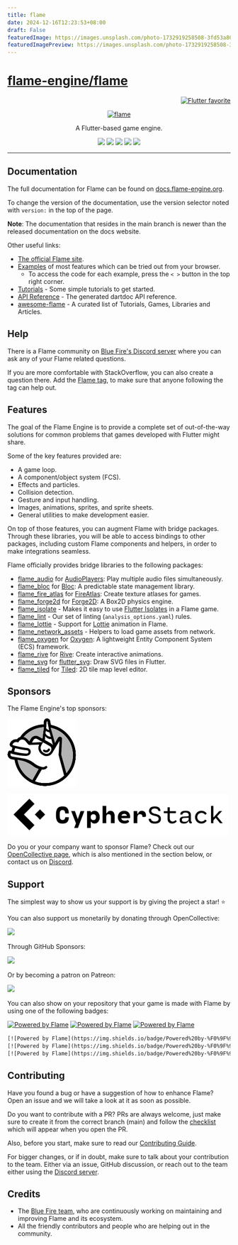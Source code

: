 ```yaml
---
title: flame
date: 2024-12-16T12:23:53+08:00
draft: False
featuredImage: https://images.unsplash.com/photo-1732919258508-3fd53a8007b6?ixid=M3w0NjAwMjJ8MHwxfHJhbmRvbXx8fHx8fHx8fDE3MzQzMjI4NzF8&ixlib=rb-4.0.3
featuredImagePreview: https://images.unsplash.com/photo-1732919258508-3fd53a8007b6?ixid=M3w0NjAwMjJ8MHwxfHJhbmRvbXx8fHx8fHx8fDE3MzQzMjI4NzF8&ixlib=rb-4.0.3
---
```


# [flame-engine/flame](https://github.com/flame-engine/flame)

<!-- markdownlint-disable MD013 -->
<p align="right">
  <a href="https://docs.flutter.dev/packages-and-plugins/favorites">
    <img alt="Flutter favorite" width="100px" src="https://github.com/flame-engine/flame/assets/744771/aa5d5acd-e82b-48bc-ad81-2ab146d72ecb">
  </a>
</p>

<!-- markdownlint-disable MD013 -->
<p align="center">
  <a href="https://flame-engine.org">
    <img alt="flame" width="200px" src="https://user-images.githubusercontent.com/6718144/101553774-3bc7b000-39ad-11eb-8a6a-de2daa31bd64.png">
  </a>
</p>

<p align="center">
A Flutter-based game engine.
</p>

<p align="center">
  <a title="Pub" href="https://pub.dev/packages/flame"><img src="https://img.shields.io/pub/v/flame.svg?style=popout"/></a>
  <a title="Test" href="https://github.com/flame-engine/flame/actions?query=workflow%3Acicd+branch%3Amain"><img src="https://github.com/flame-engine/flame/workflows/cicd/badge.svg?branch=main&event=push"/></a>
  <a title="Discord" href="https://discord.gg/pxrBmy4"><img src="https://img.shields.io/discord/509714518008528896.svg"/></a>
  <a title="Melos" href="https://github.com/invertase/melos"><img src="https://img.shields.io/badge/maintained%20with-melos-f700ff.svg"/></a>
  <a title="AI Assist" href="https://app.commanddash.io/agent/flame_engine"><img src="https://img.shields.io/badge/AI-Code%20Assist-EB9FDA.svg"></a>
</p>

---
<!-- markdownlint-enable MD013 -->

<!-- markdownlint-disable-next-line MD002 -->
## Documentation

The full documentation for Flame can be found on
[docs.flame-engine.org](https://docs.flame-engine.org/).

To change the version of the documentation, use the version selector noted with `version:` in the
top of the page.

**Note**: The documentation that resides in the main branch is newer than the released documentation
on the docs website.

Other useful links:

- [The official Flame site](https://flame-engine.org/).
- [Examples](https://examples.flame-engine.org/) of most features which can be tried out from your
  browser.
  - To access the code for each example, press the `< >` button in the top right corner.
- [Tutorials](https://docs.flame-engine.org/main/tutorials/tutorials.html) - Some simple tutorials
  to get started.
- [API Reference](https://pub.dev/documentation/flame/latest/) - The generated dartdoc API
  reference.
- [awesome-flame](https://github.com/flame-engine/awesome-flame) - A curated list of Tutorials,
  Games, Libraries and Articles.


## Help

There is a Flame community on [Blue Fire's Discord server](https://discord.gg/5unKpdQD78) where you
can ask any of your Flame related questions.

If you are more comfortable with StackOverflow, you can also create a question there. Add the
[Flame tag](https://stackoverflow.com/questions/tagged/flame), to make sure that anyone following
the tag can help out.


## Features

The goal of the Flame Engine is to provide a complete set of out-of-the-way solutions for common
problems that games developed with Flutter might share.

Some of the key features provided are:

- A game loop.
- A component/object system (FCS).
- Effects and particles.
- Collision detection.
- Gesture and input handling.
- Images, animations, sprites, and sprite sheets.
- General utilities to make development easier.

On top of those features, you can augment Flame with bridge packages. Through these libraries,
you will be able to access bindings to other packages, including custom Flame components and
helpers, in order to make integrations seamless.

Flame officially provides bridge libraries to the following packages:

- [flame_audio][flame_audio] for [AudioPlayers][audioplayers]: Play multiple audio files
simultaneously.
- [flame_bloc][flame_bloc] for [Bloc][bloc]: A predictable state management library.
- [flame_fire_atlas][flame_fire_atlas] for [FireAtlas][fireatlas]: Create texture atlases for games.
- [flame_forge2d][flame_forge2d] for [Forge2D][forge2d]: A Box2D physics engine.
- [flame_isolate][flame_isolate] - Makes it easy to use [Flutter Isolates][flutter_isolates] in
a Flame game.
- [flame_lint][flame_lint] - Our set of linting (`analysis_options.yaml`) rules.
- [flame_lottie][flame_lottie] - Support for [Lottie][lottie] animation in Flame.
- [flame_network_assets][flame_network_assets] - Helpers to load game assets from
network.
- [flame_oxygen][flame_oxygen] for [Oxygen][oxygen]: A lightweight Entity Component System (ECS)
framework.
- [flame_rive][flame_rive] for [Rive][rive]: Create interactive animations.
- [flame_svg][flame_svg] for [flutter_svg][flutter_svg]: Draw SVG files in Flutter.
- [flame_tiled][flame_tiled] for [Tiled][tiled]: 2D tile map level editor.


## Sponsors

The Flame Engine's top sponsors:

[![Very Good Ventures](https://raw.githubusercontent.com/flame-engine/flame/main/media/unicorn_two_toned.png)](https://verygood.ventures/)

[![Cypher Stack](https://raw.githubusercontent.com/flame-engine/flame/main/media/logo_cypherstack.png)](https://cypherstack.com/)

Do you or your company want to sponsor Flame?
Check out our [OpenCollective page](https://opencollective.com/blue-fire), which is also mentioned
in the section below, or contact us on [Discord](https://discord.gg/pxrBmy4).


## Support

The simplest way to show us your support is by giving the project a star! :star:

You can also support us monetarily by donating through OpenCollective:

<a href="https://opencollective.com/blue-fire/donate" target="_blank">
  <img src="https://opencollective.com/blue-fire/donate/button@2x.png?color=blue" width=200 />
</a>

Through GitHub Sponsors:

<a href="https://github.com/sponsors/bluefireteam" target="_blank">
  <img
    src="https://img.shields.io/badge/Github%20Sponsor-blue?style=for-the-badge&logo=github&logoColor=white"
    width=200
  />
</a>

Or by becoming a patron on Patreon:

<a href="https://www.patreon.com/bluefireoss" target="_blank">
  <img src="https://c5.patreon.com/external/logo/become_a_patron_button.png" width=200 />
</a>

You can also show on your repository that your game is made with Flame by using one of the following
badges:

[![Powered by Flame](https://img.shields.io/badge/Powered%20by-%F0%9F%94%A5-272727.svg)](https://flame-engine.org)
[![Powered by Flame](https://img.shields.io/badge/Powered%20by-%F0%9F%94%A5-272727.svg?style=flat-square)](https://flame-engine.org)
[![Powered by Flame](https://img.shields.io/badge/Powered%20by-%F0%9F%94%A5-272727.svg?style=for-the-badge)](https://flame-engine.org)

```txt
[![Powered by Flame](https://img.shields.io/badge/Powered%20by-%F0%9F%94%A5-orange.svg)](https://flame-engine.org)
[![Powered by Flame](https://img.shields.io/badge/Powered%20by-%F0%9F%94%A5-orange.svg?style=flat-square)](https://flame-engine.org)
[![Powered by Flame](https://img.shields.io/badge/Powered%20by-%F0%9F%94%A5-orange.svg?style=for-the-badge)](https://flame-engine.org)
```


## Contributing

Have you found a bug or have a suggestion of how to enhance Flame? Open an issue and we will take a
look at it as soon as possible.

Do you want to contribute with a PR? PRs are always welcome, just make sure to create it from the
correct branch (main) and follow the [checklist](.github/pull_request_template.md) which will
appear when you open the PR.

Also, before you start, make sure to read our [Contributing Guide](CONTRIBUTING.md).

For bigger changes, or if in doubt, make sure to talk about your contribution to the team. Either
via an issue, GitHub discussion, or reach out to the team either using the
[Discord server](https://discord.gg/pxrBmy4).


## Credits

- The [Blue Fire team](https://github.com/orgs/bluefireteam/people), who are continuously
  working on maintaining and improving Flame and its ecosystem.
- All the friendly contributors and people who are helping out in the community.

[flame_audio]: https://github.com/flame-engine/flame/tree/main/packages/flame_audio
[audioplayers]: https://github.com/bluefireteam/audioplayers
[flame_bloc]: https://github.com/flame-engine/flame/tree/main/packages/flame_bloc
[bloc]: https://github.com/felangel/bloc
[flame_fire_atlas]: https://github.com/flame-engine/flame/tree/main/packages/flame_fire_atlas
[fireatlas]: https://github.com/flame-engine/fire-atlas
[flame_forge2d]: https://github.com/flame-engine/flame/tree/main/packages/flame_forge2d
[forge2d]: https://github.com/flame-engine/forge2d
[flame_isolate]: https://github.com/flame-engine/flame/tree/main/packages/flame_isolate
[flutter_isolates]: https://api.flutter.dev/flutter/dart-isolate/Isolate-class.html
[flame_lint]: https://github.com/flame-engine/flame/tree/main/packages/flame_lint
[flame_lottie]: https://github.com/flame-engine/flame/tree/main/packages/flame_lottie
[lottie]: https://airbnb.design/lottie/
[flame_network_assets]: https://github.com/flame-engine/flame/tree/main/packages/flame_network_assets
[flame_oxygen]: https://github.com/flame-engine/flame/tree/main/packages/flame_oxygen
[oxygen]: https://github.com/flame-engine/oxygen
[flame_rive]: https://github.com/flame-engine/flame/tree/main/packages/flame_rive
[rive]: https://rive.app/
[flame_svg]: https://github.com/flame-engine/flame/tree/main/packages/flame_svg
[flutter_svg]: https://github.com/dnfield/flutter_svg
[flame_tiled]: https://github.com/flame-engine/flame/tree/main/packages/flame_tiled
[tiled]: https://www.mapeditor.org/

